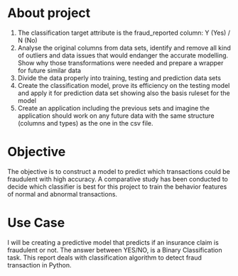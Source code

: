 # About project
1)	The classification target attribute is the fraud_reported column: Y (Yes) / N (No)
2)	Analyse the original columns from data sets, identify and remove all kind of outliers and data issues that would endanger the accurate modelling. Show why those transformations were needed and prepare a wrapper for future similar data
3)	Divide the data properly into training, testing and prediction data sets
4)	Create the classification model, prove its efficiency on the testing model and apply it for prediction data set showing also the basis ruleset for the model
5)	Create an application including the previous sets and imagine the application should work on any future data with the same structure (columns and types) as the one in the csv file.
# Objective
The objective is to construct a model to predict which transactions could be fraudulent with high accuracy. A comparative study has been conducted to decide which classifier is best for this project to train the behavior features of normal and abnormal transactions.
# Use Case
I will be creating a predictive model that predicts if an insurance claim is fraudulent or not. The answer between YES/NO, is a Binary Classification task. This report deals with classification algorithm  to detect fraud transaction in Python.
